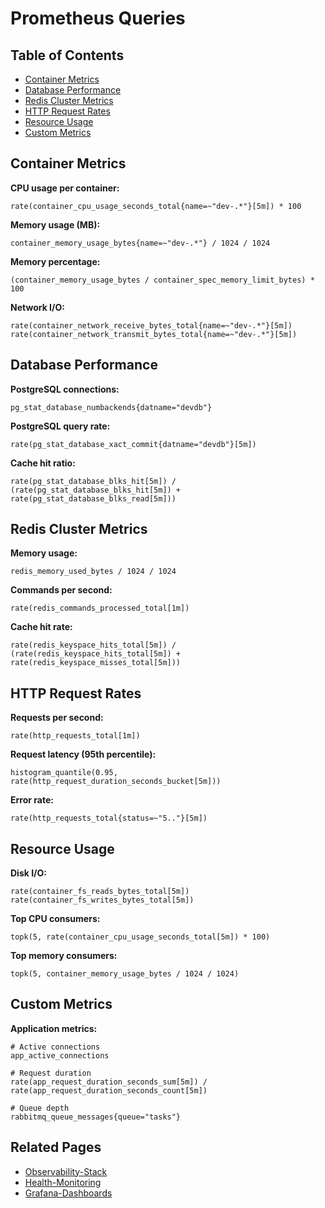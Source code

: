 # Prometheus Queries

## Table of Contents

- [Container Metrics](#container-metrics)
- [Database Performance](#database-performance)
- [Redis Cluster Metrics](#redis-cluster-metrics)
- [HTTP Request Rates](#http-request-rates)
- [Resource Usage](#resource-usage)
- [Custom Metrics](#custom-metrics)

## Container Metrics

**CPU usage per container:**
```promql
rate(container_cpu_usage_seconds_total{name=~"dev-.*"}[5m]) * 100
```

**Memory usage (MB):**
```promql
container_memory_usage_bytes{name=~"dev-.*"} / 1024 / 1024
```

**Memory percentage:**
```promql
(container_memory_usage_bytes / container_spec_memory_limit_bytes) * 100
```

**Network I/O:**
```promql
rate(container_network_receive_bytes_total{name=~"dev-.*"}[5m])
rate(container_network_transmit_bytes_total{name=~"dev-.*"}[5m])
```

## Database Performance

**PostgreSQL connections:**
```promql
pg_stat_database_numbackends{datname="devdb"}
```

**PostgreSQL query rate:**
```promql
rate(pg_stat_database_xact_commit{datname="devdb"}[5m])
```

**Cache hit ratio:**
```promql
rate(pg_stat_database_blks_hit[5m]) /
(rate(pg_stat_database_blks_hit[5m]) + rate(pg_stat_database_blks_read[5m]))
```

## Redis Cluster Metrics

**Memory usage:**
```promql
redis_memory_used_bytes / 1024 / 1024
```

**Commands per second:**
```promql
rate(redis_commands_processed_total[1m])
```

**Cache hit rate:**
```promql
rate(redis_keyspace_hits_total[5m]) /
(rate(redis_keyspace_hits_total[5m]) + rate(redis_keyspace_misses_total[5m]))
```

## HTTP Request Rates

**Requests per second:**
```promql
rate(http_requests_total[1m])
```

**Request latency (95th percentile):**
```promql
histogram_quantile(0.95, rate(http_request_duration_seconds_bucket[5m]))
```

**Error rate:**
```promql
rate(http_requests_total{status=~"5.."}[5m])
```

## Resource Usage

**Disk I/O:**
```promql
rate(container_fs_reads_bytes_total[5m])
rate(container_fs_writes_bytes_total[5m])
```

**Top CPU consumers:**
```promql
topk(5, rate(container_cpu_usage_seconds_total[5m]) * 100)
```

**Top memory consumers:**
```promql
topk(5, container_memory_usage_bytes / 1024 / 1024)
```

## Custom Metrics

**Application metrics:**
```promql
# Active connections
app_active_connections

# Request duration
rate(app_request_duration_seconds_sum[5m]) /
rate(app_request_duration_seconds_count[5m])

# Queue depth
rabbitmq_queue_messages{queue="tasks"}
```

## Related Pages

- [Observability-Stack](Observability-Stack)
- [Health-Monitoring](Health-Monitoring)
- [Grafana-Dashboards](Grafana-Dashboards)
